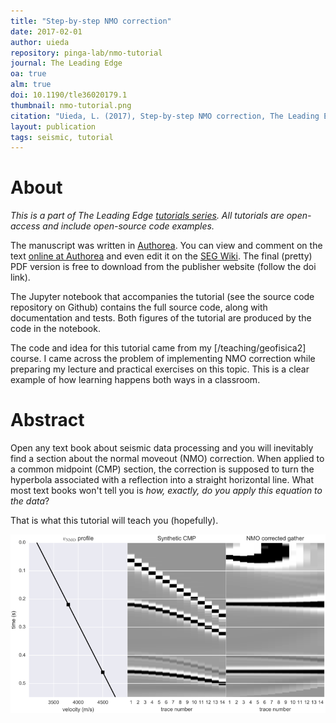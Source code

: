 ```yaml
---
title: "Step-by-step NMO correction"
date: 2017-02-01
author: uieda
repository: pinga-lab/nmo-tutorial
journal: The Leading Edge
oa: true
alm: true
doi: 10.1190/tle36020179.1
thumbnail: nmo-tutorial.png
citation: "Uieda, L. (2017), Step-by-step NMO correction, The Leading Edge, 36(2), 179-180, doi:10.1190/tle36020179.1"
layout: publication
tags: seismic, tutorial
---
```



# About

*This is a part of The Leading Edge [tutorials
series](https://doi.org/10.1190/tle35020190.1).
All tutorials are open-access and include open-source code examples.*

The manuscript was written in [Authorea](https://www.authorea.com).
You can view and comment on the text
[online at Authorea](https://www.authorea.com/users/1856/articles/142722/_show_article)
and even edit it on the
[SEG Wiki](http://wiki.seg.org/wiki/Step-by-step_NMO_correction).
The final (pretty) PDF version is free to download from the publisher website
(follow the doi link).

The Jupyter notebook that accompanies the tutorial (see the source code
repository on Github) contains the full source code, along with documentation
and tests. Both figures of the tutorial are produced by the code in the
notebook.

The code and idea for this tutorial came from my [/teaching/geofisica2] course.
I came across the problem of implementing NMO correction while preparing my
lecture and practical exercises on this topic.
This is a clear example of how learning happens both ways in a classroom.


# Abstract

Open any text book about seismic data processing and you will inevitably find a
section about the normal moveout (NMO) correction.
When applied to a common midpoint (CMP) section, the correction is supposed to
turn the hyperbola associated with a reflection into a straight horizontal
line.
What most text books won't tell you is *how, exactly, do you apply this
equation to the data*?

That is what this tutorial will teach you (hopefully).

![](/images/nmo-tutorial-application.png)
